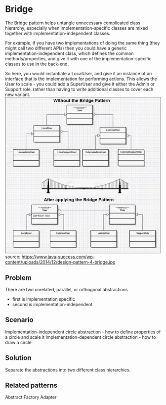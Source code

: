 # Bridge
The Bridge pattern helps untangle unnecessary complicated class hierarchy, especially when 
implementation-specific classes are mixed together with implementation-independent classes.

For example, if you have two implementations of doing the same thing (they might call two different APIs) then 
you could have a generic implementation-independent class, which defines the common methods/properties, 
and give it with one of the implementation-specific classes to use in the back-end.

So here, you would instantiate a LocalUser, and give it an instance of an interface that is
the implementation for performing actions. This allows the User to scale - you could add a SuperUser and 
give it either the Admin or Support role, rather than having to write additional classes to cover each new variant.
![img.png](img.png)
source: https://www.java-success.com/wp-content/uploads/2014/12/design-pattern-4-bridge.jpg


## Problem
There are two unrelated, parallel, or orthogonal abstractions
- first is implementation specific
- second is implementation-independent

## Scenario
Implementation-independent circle abstraction - how to define properties of a circle and scale it
Implementation-dependent circle abstraction - how to draw a circle

## Solution
Separate the abstractions into two different class hierarchies.

## Related patterns
Abstract Factory
Adapter
